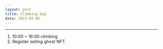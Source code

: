 ```yaml
---
layout: post
title: Climbing Day
date: 2022-02-06
---
```


***

1. 10:00 ~ 16:00 climbing
2. Register selling ghost NFT.